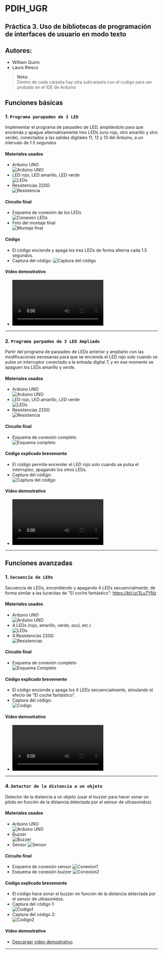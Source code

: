 # PDIH_UGR

## Práctica 3. Uso de bibliotecas de programación de interfaces de usuario en modo texto

## Autores:
- William Quinn
- Laura Riesco

> **Nota:**  
> Dentro de cada carpeta hay otra subcarpeta con el codigo para ser probado en el IDE de Arduino

## Funciones básicas

### 1. `Programa parapadeo de 3 LED`
Implementar el programa de parpadeo de LED, ampliándolo para que encienda
y apague alternativamente tres LEDs (uno rojo, otro amarillo y otro verde),
conectados a las salidas digitales 11, 12 y 13 del Arduino, a un intervalo de 1.5
segundos

#### Materiales usados

- Arduino UNO  
  ![Arduino UNO](ej1/Captura%20de%20pantalla%202025-04-30%20a%20las%2019.07.33.png)
- LED rojo, LED amarillo, LED verde  
  ![LEDs](ej1/Captura%20de%20pantalla%202025-04-30%20a%20las%2019.07.48.png)
- Resistencias 220Ω  
  ![Resistencia](ej1/Captura%20de%20pantalla%202025-04-30%20a%20las%2019.07.55.png)

#### Circuito final

- Esquema de conexión de los LEDs  
  ![Conexión LEDs](ej1/Captura%20de%20pantalla%202025-04-30%20a%20las%2019.08.46.png)
- Foto del montaje final  
  ![Montaje final](ej1/Captura%20de%20pantalla%202025-04-30%20a%20las%2019.14.15.png)

#### Código 

- El código enciende y apaga los tres LEDs de forma alterna cada 1.5 segundos.
- Captura del código:
  ![Captura del código](ej1/Captura%20de%20pantalla%202025-04-30%20a%20las%2019.05.59.png)

#### Video demostrativo

- <video controls src="ej1/Grabación de pantalla 2025-04-30 a las 19.09.03.mov" title="Video Explicativo"></video>

---

### 2. `Programa parpadeo de 3 LED Ampliado`
Partir del programa de parpadeo de LEDs anterior y ampliarlo con las
modificaciones necesarias para que se encienda el LED rojo solo cuando se
pulse un interruptor conectado a la entrada digital 7, y en ese momento se
apaguen los LEDs amarillo y verde.

#### Materiales usados

- Arduino UNO  
  ![Arduino UNO](ej2/Captura%20de%20pantalla%202025-04-30%20a%20las%2019.07.33.png)
- LED rojo, LED amarillo, LED verde  
  ![LEDs](ej2/Captura%20de%20pantalla%202025-04-30%20a%20las%2019.07.48.png)
- Resistencias 220Ω  
  ![Resistencia](ej2/Captura%20de%20pantalla%202025-04-30%20a%20las%2019.07.55.png)

#### Circuito final

- Esquema de conexión completo  
  ![Esquema completo](<ej2/Captura de pantalla 2025-05-05 165702.png>)

#### Código explicado brevemente

- El código permite encender el LED rojo solo cuando se pulsa el interruptor, apagando los otros LEDs.
- Captura del código:  
  ![Captura del código](<ej2/Captura de pantalla 2025-05-05 165728.png>)

#### Video demostrativo

- <video controls src="ej2/Ej2.mp4" title="Video Explicativo"></video>

---

## Funciones avanzadas

### 1. `Secuencia de LEDs`
Secuencia de LEDs, encendiendo y apagando 4 LEDs secuencialmente, de
forma similar a las lucecitas de "El coche fantástico": https://bit.ly/3Lu7YNz

#### Materiales usados

- Arduino UNO  
  ![Arduino UNO](<op1/Captura de pantalla 2025-04-30 a las 19.27.39.png>)
- 4 LEDs (rojo, amarillo, verde, azul, etc.)  
  ![LEDs](<op1/Captura de pantalla 2025-04-30 a las 19.27.27.png>)
- 4 Resistencias 220Ω  
  ![Resistencias](<op1/Captura de pantalla 2025-04-30 a las 19.27.32.png>)

#### Circuito final

- Esquema de conexión completo  
  ![Esquema Completo](<op1/Captura de pantalla 2025-04-30 a las 19.30.38.png>)

#### Código explicado brevemente

- El código enciende y apaga los 4 LEDs secuencialmente, simulando el efecto de "El coche fantástico".
- Captura del código:  
  ![Codigo](<op1/Captura de pantalla 2025-04-30 a las 19.29.22.png>)

#### Video demostrativo

- <video controls src="op1/Grabación de pantalla 2025-04-30 a las 19.30.33.mov" title="Video Explicativo"></video>

---

### 4. `Detector de la distancia a un objeto`
Detector de la distancia a un objeto (usar el buzzer para hacer sonar un pitido
en función de la distancia detectada por el sensor de ultrasonidos).

#### Materiales usados

- Arduino UNO  
  ![Arduino UNO](<op2/Captura de pantalla 2025-04-30 a las 19.42.42.png>)
- Buzzer  
  ![Buzzer](<op2/Captura de pantalla 2025-04-30 a las 19.42.57.png>)
- Sensor
  ![Sensor](<op2/Captura de pantalla 2025-04-30 a las 19.43.50.png>)

#### Circuito final

- Esquema de conexión sensor 
![Conexion1](<op2/Captura de pantalla 2025-04-30 a las 19.44.32.png>)
- Esquema de conexión buzzer
![Conexion2](<op2/Captura de pantalla 2025-04-30 a las 19.44.55.png>)

#### Código explicado brevemente

- El código hace sonar el buzzer en función de la distancia detectada por el sensor de ultrasonidos.
- Captura del código 1:  
![Codigo1](<op2/Captura de pantalla 2025-04-30 a las 19.45.31.png>)
- Captura del código 2:  
![Codigo2](<op2/Captura de pantalla 2025-04-30 a las 19.45.38.png>)

#### Video demostrativo
- [Descargar video demostrativo](<op2/Grabación de pantalla 2025-04-30 a las 19.46.09.mov>)

---
